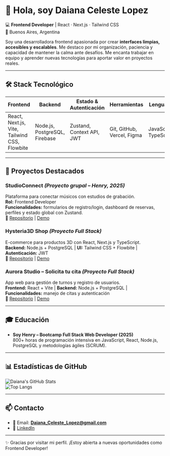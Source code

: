 # 👋 Hola, soy Daiana Celeste Lopez

💻 **Frontend Developer** | React · Next.js · Tailwind CSS  
📍 Buenos Aires, Argentina  

Soy una desarrolladora frontend apasionada por crear **interfaces limpias, accesibles y escalables**. Me destaco por mi organización, paciencia y capacidad de mantener la calma ante desafíos. Me encanta trabajar en equipo y aprender nuevas tecnologías para aportar valor en proyectos reales.  

---

## 🛠️ Stack Tecnológico

| Frontend | Backend | Estado & Autenticación | Herramientas | Lenguajes |
|----------|---------|----------------------|--------------|-----------|
| React, Next.js, Vite, Tailwind CSS, Flowbite | Node.js, PostgreSQL, Firebase | Zustand, Context API, JWT | Git, GitHub, Vercel, Figma | JavaScript, TypeScript |

---

## 🌟 Proyectos Destacados

### StudioConnect *(Proyecto grupal – Henry, 2025)*
Plataforma para conectar músicos con estudios de grabación.  
**Rol:** Frontend Developer  
**Funcionalidades:** formularios de registro/login, dashboard de reservas, perfiles y estado global con Zustand.  
🔗 [Repositorio](https://github.com/Daiana-L/studioconnect_front) | [Demo](#)

### Hysteria3D Shop *(Proyecto Full Stack)*
E-commerce para productos 3D con React, Next.js y TypeScript.  
**Backend:** Node.js + PostgreSQL | **UI:** Tailwind CSS + Flowbite | **Autenticación:** JWT  
🔗 [Repositorio](https://github.com/Daiana-L/Hyteria-3D-Shop-Next.js) | [Demo](#)

### Aurora Studio – Solicita tu cita *(Proyecto Full Stack)*
App web para gestión de turnos y registro de usuarios.  
**Frontend:** React + Vite | **Backend:** Node.js + PostgreSQL | **Funcionalidades:** manejo de citas y autenticación  
🔗 [Repositorio](https://github.com/Daiana-L/AuroraStudio---Solicita-tu-cita) | [Demo](#)

---

## 🎓 Educación

- **Soy Henry – Bootcamp Full Stack Web Developer (2025)**  
800+ horas de programación intensiva en JavaScript, React, Node.js, PostgreSQL y metodologías ágiles (SCRUM).  

---

## 📊 Estadísticas de GitHub

![Daiana's GitHub Stats](https://github-readme-stats.vercel.app/api?username=Daiana-L&show_icons=true&theme=radical)  
![Top Langs](https://github-readme-stats.vercel.app/api/top-langs/?username=Daiana-L&layout=compact&theme=radical)

---

## 📫 Contacto

- 📧 Email: **Daiana_Celeste_Lopez@gmail.com**  
- 💼 [LinkedIn](https://www.linkedin.com/in/daiana-celeste-lopez/)  

---

✨ Gracias por visitar mi perfil. ¡Estoy abierta a nuevas oportunidades como Frontend Developer!  
